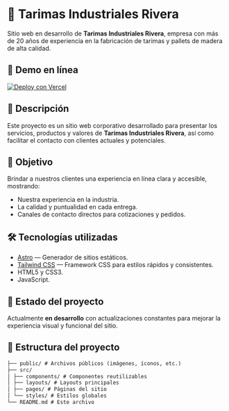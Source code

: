 # 🌲 Tarimas Industriales Rivera

Sitio web en desarrollo de **Tarimas Industriales Rivera**, empresa con más de 20 años de experiencia en la fabricación de tarimas y pallets de madera de alta calidad.

## 🚀 Demo en línea

[![Deploy con Vercel](https://img.shields.io/badge/deploy-Vercel-blue?logo=vercel)](https://tarimas-industriales-rivera-web.vercel.app)

## 📌 Descripción

Este proyecto es un sitio web corporativo desarrollado para presentar los servicios, productos y valores de **Tarimas Industriales Rivera**, así como facilitar el contacto con clientes actuales y potenciales.

## 🎯 Objetivo

Brindar a nuestros clientes una experiencia en línea clara y accesible, mostrando:

- Nuestra experiencia en la industria.
- La calidad y puntualidad en cada entrega.
- Canales de contacto directos para cotizaciones y pedidos.

## 🛠️ Tecnologías utilizadas

- [Astro](https://astro.build/) — Generador de sitios estáticos.
- [Tailwind CSS](https://tailwindcss.com/) — Framework CSS para estilos rápidos y consistentes.
- HTML5 y CSS3.
- JavaScript.

## 🚀 Estado del proyecto

Actualmente **en desarrollo** con actualizaciones constantes para mejorar la experiencia visual y funcional del sitio.

## 📂 Estructura del proyecto

```txt
├── public/ # Archivos públicos (imágenes, íconos, etc.)
├── src/
│ ├── components/ # Componentes reutilizables
│ ├── layouts/ # Layouts principales
│ ├── pages/ # Páginas del sitio
│ └── styles/ # Estilos globales
└── README.md # Este archivo
```
